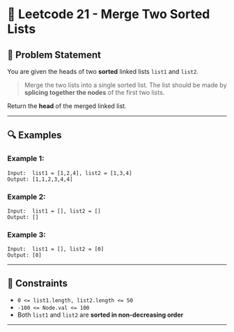 # 🚀 Leetcode 21 - Merge Two Sorted Lists

## 🧩 Problem Statement

You are given the heads of two **sorted** linked lists `list1` and `list2`.

> Merge the two lists into a single sorted list. The list should be made by **splicing together the nodes** of the first two lists.

Return the **head** of the merged linked list.

---

## 🔍 Examples

### Example 1:
```
Input:  list1 = [1,2,4], list2 = [1,3,4]  
Output: [1,1,2,3,4,4]
```

### Example 2:
```
Input:  list1 = [], list2 = []  
Output: []
```

### Example 3:
```
Input:  list1 = [], list2 = [0]  
Output: [0]
```

---

## 📌 Constraints
- `0 <= list1.length, list2.length <= 50`
- `-100 <= Node.val <= 100`
- Both `list1` and `list2` are **sorted in non-decreasing order**

---
